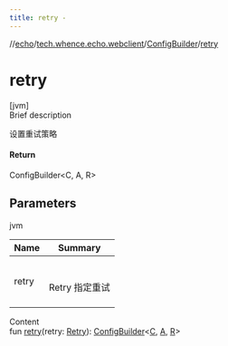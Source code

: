 ```yaml
---
title: retry -
---
```

//[echo](../../index.md)/[tech.whence.echo.webclient](../index.md)/[ConfigBuilder](index.md)/[retry](retry.md)



# retry  
[jvm]  
Brief description  


设置重试策略



#### Return  


ConfigBuilder<C, A, R>



## Parameters  
  
jvm  
  
|  Name|  Summary| 
|---|---|
| retry| <br><br>Retry 指定重试<br><br>
  
  
Content  
fun [retry](retry.md)(retry: [Retry](../../tech.whence.echo.retry/-retry/index.md)): [ConfigBuilder](index.md)<[C](index.md), [A](index.md), [R](index.md)>  



